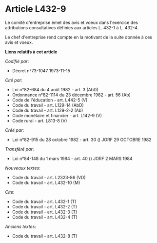 # Article L432-9

Le comité d'entreprise émet des avis et voeux dans l'exercice des attributions consultatives définies aux articles L. 432-1 à
L. 432-4.

Le chef d'entreprise rend compte en la motivant de la suite donnée à ces avis et voeux.

**Liens relatifs à cet article**

_Codifié par_:

  - Décret n°73-1047 1973-11-15

_Cité par_:

  - Loi n°82-684 du 4 août 1982 - art. 3 (AbD)
  - Ordonnance n°82-1114 du 23 décembre 1982 - art. 56 (Ab)
  - Code de l'éducation - art. L442-5 (V)
  - Code du travail - art. L129-14 (AbD)
  - Code du travail - art. L129-2-2 (Ab)
  - Code monétaire et financier - art. L142-9 (V)
  - Code rural - art. L813-8 (V)

_Créé par_:

  - Loi n°82-915 du 28 octobre 1982 - art. 30 () JORF 29 OCTOBRE 1982

_Transféré par_:

  - Loi n°84-148 du 1 mars 1984 - art. 40 () JORF 2 MARS 1984

_Nouveaux textes_:

  - Code du travail - art. L2323-86 (VD)
  - Code du travail - art. L432-10 (M)

_Cite_:

  - Code du travail - art. L432-1 (T)
  - Code du travail - art. L432-2 (T)
  - Code du travail - art. L432-3 (T)
  - Code du travail - art. L432-4 (T)

_Anciens textes_:

  - Code du travail - art. L432-8 (T)
